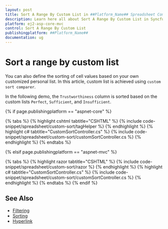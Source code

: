 ```yaml
---
layout: post
title: Sort A Range By Custom List in ##Platform_Name## Spreadsheet Component | Syncfusion
description: Learn here all about Sort A Range By Custom List in Syncfusion ##Platform_Name## Spreadsheet component of Syncfusion Essential JS 2 and more.
platform: ej2-asp-core-mvc
control: Sort A Range By Custom List
publishingplatform: ##Platform_Name##
documentation: ug
---
```



# Sort a range by custom list

You can also define the sorting of cell values based on your own customized personal list. In this article, custom list is achieved using `custom sort comparer`.

In the following demo, the `Trustworthiness` column is sorted based on the custom lists `Perfect`, `Sufficient`, and `Insufficient`.

{% if page.publishingplatform == "aspnet-core" %}

{% tabs %}
{% highlight cshtml tabtitle="CSHTML" %}
{% include code-snippet/spreadsheet/custom-sort/tagHelper %}
{% endhighlight %}
{% highlight c# tabtitle="CustomSortController.cs" %}
{% include code-snippet/spreadsheet/custom-sort/customSortController.cs %}
{% endhighlight %}
{% endtabs %}

{% elsif page.publishingplatform == "aspnet-mvc" %}

{% tabs %}
{% highlight razor tabtitle="CSHTML" %}
{% include code-snippet/spreadsheet/custom-sort/razor %}
{% endhighlight %}
{% highlight c# tabtitle="CustomSortController.cs" %}
{% include code-snippet/spreadsheet/custom-sort/customSortController.cs %}
{% endhighlight %}
{% endtabs %}
{% endif %}

## See Also

* [Filtering](https://ej2.syncfusion.com/aspnetmvc/documentation/spreadsheet/filter)
* [Sorting](https://ej2.syncfusion.com/aspnetcore/documentation/spreadsheet/sort)
* [Hyperlink](https://ej2.syncfusion.com/aspnetmvc/documentation/spreadsheet/link)